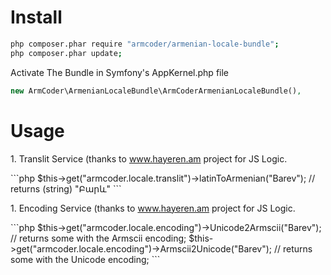 Install
=======
```bash
php composer.phar require "armcoder/armenian-locale-bundle";
php composer.phar update;
```
Activate The Bundle in Symfony's  AppKernel.php file
```php
new ArmCoder\ArmenianLocaleBundle\ArmCoderArmenianLocaleBundle(),
```
Usage
=============
<p>1. Translit Service (thanks to <a target="_blank" href="http://hayeren.am/">www.hayeren.am</a> project for JS Logic.</p>
```php
$this->get("armcoder.locale.translit")->latinToArmenian("Barev");  // returns (string) "Բարև"
```

<p>1. Encoding Service (thanks to <a target="_blank" href="http://hayeren.am/">www.hayeren.am</a> project for JS Logic.</p>
```php
$this->get("armcoder.locale.encoding")->Unicode2Armscii("Barev");  // returns some with the Armscii encoding;
$this->get("armcoder.locale.encoding")->Armscii2Unicode("Barev");  // returns some with the Unicode encoding;
```
